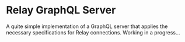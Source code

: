 # Relay GraphQL Server

A quite simple implementation of a GraphQL server that applies the necessary specifications for Relay connections. Working in a progress...